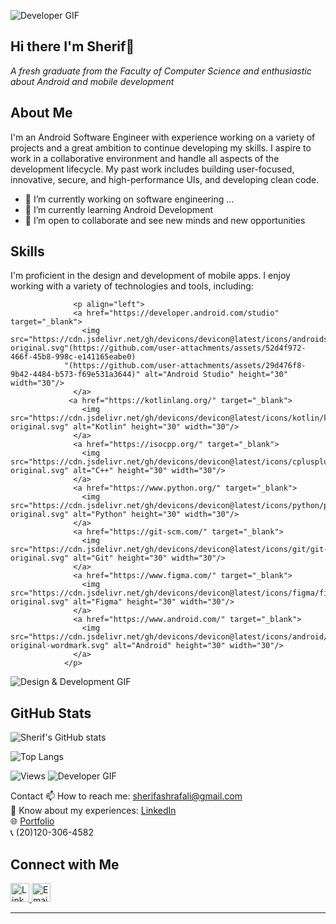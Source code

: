 ![Developer GIF](https://media2.giphy.com/media/v1.Y2lkPTc5MGI3NjExNHJiNG5qdTRvNmdyNXQ3MXZ4MXpsZXo3MDhlOGxzeWZwbWQ1ZnN6MCZlcD12MV9pbnRlcm5hbF9naWZfYnlfaWQmY3Q9Zw/l0ExqBY0cJMYRQJQ4/giphy.webp)
## Hi there I'm Sherif👋
*A fresh graduate from the Faculty of Computer Science and enthusiastic about Android and mobile development*

## About Me
I'm an Android Software Engineer with experience working on a variety of projects and a great ambition to continue developing my skills. I aspire to work in a collaborative environment and handle all aspects of the development lifecycle. My past work includes building user-focused, innovative, secure, and high-performance UIs, and developing clean code.
- 🔭 I’m currently working on software engineering ...
- 🌱 I’m currently learning Android Development
- 👯 I’m open to collaborate and see new minds and new opportunities

## Skills 
I'm proficient in the design and development of mobile apps. I enjoy working with a variety of technologies and tools, including:

                  <p align="left">
                  <a href="https://developer.android.com/studio" target="_blank">
                    <img src="https://cdn.jsdelivr.net/gh/devicons/devicon@latest/icons/androidstudio/androidstudio-original.svg"(https://github.com/user-attachments/assets/52d4f972-466f-45b8-998c-e141165eabe0)
                "(https://github.com/user-attachments/assets/29d476f8-9b42-4484-b573-f69e531a3644)" alt="Android Studio" height="30" width="30"/>
                  </a>
                 <a href="https://kotlinlang.org/" target="_blank">
                    <img src="https://cdn.jsdelivr.net/gh/devicons/devicon@latest/icons/kotlin/kotlin-original.svg" alt="Kotlin" height="30" width="30"/>
                  </a>
                  <a href="https://isocpp.org/" target="_blank">
                    <img src="https://cdn.jsdelivr.net/gh/devicons/devicon@latest/icons/cplusplus/cplusplus-original.svg" alt="C++" height="30" width="30"/>
                  </a>
                  <a href="https://www.python.org/" target="_blank">
                    <img src="https://cdn.jsdelivr.net/gh/devicons/devicon@latest/icons/python/python-original.svg" alt="Python" height="30" width="30"/>
                  </a>
                  <a href="https://git-scm.com/" target="_blank">
                    <img src="https://cdn.jsdelivr.net/gh/devicons/devicon@latest/icons/git/git-original.svg" alt="Git" height="30" width="30"/>
                  </a>
                  <a href="https://www.figma.com/" target="_blank">
                    <img src="https://cdn.jsdelivr.net/gh/devicons/devicon@latest/icons/figma/figma-original.svg" alt="Figma" height="30" width="30"/>
                  </a>
                  <a href="https://www.android.com/" target="_blank">
                    <img src="https://cdn.jsdelivr.net/gh/devicons/devicon@latest/icons/android/android-original-wordmark.svg" alt="Android" height="30" width="30"/>
                  </a>
                </p>

![Design & Development GIF](https://media1.giphy.com/media/v1.Y2lkPTc5MGI3NjExMWJzdGZtenBjcW91Y3dwY21jdDNkajU2YjZibWE0aWVrdGFwZjY2dyZlcD12MV9pbnRlcm5hbF9naWZfYnlfaWQmY3Q9Zw/cNfIqjpCY1zqfaLmd8/giphy.webp)

## GitHub Stats

![Sherif's GitHub stats](https://github-readme-stats.vercel.app/api?username=sherifashraf74&show_icons=true&theme=radical)

![Top Langs](https://github-readme-stats.vercel.app/api/top-langs/?username=sherifashraf74&layout=compact&theme=radical)

![Views](https://komarev.com/ghpvc/?username=sherifashraf&color=blue)
![Developer GIF](https://media0.giphy.com/media/v1.Y2lkPTc5MGI3NjExNTVyeHpoMzY1NzBhNWFnem1mOW9hN2xhOTh3d2J2c2lubW9rcTdtcSZlcD12MV9pbnRlcm5hbF9naWZfYnlfaWQmY3Q9Zw/llarwdtFqG63IlqUR1/giphy.webp)

Contact
📫 How to reach me: [sherifashrafali@gmail.com](mailto:sherifashrafali@gmail.com)  
📄 Know about my experiences: [LinkedIn](https://www.linkedin.com/in/cherif-ashraf)  
🌐 [Portfolio](http://sherifashrafportofolio.000webhostapp.com)  
📞 (20)120-306-4582
## Connect with Me

<a href="https://www.linkedin.com/in/cherif-ashraf" target="_blank">
  <img src="https://cdn.jsdelivr.net/npm/simple-icons@v5/icons/linkedin.svg" alt="LinkedIn" height="30" width="30"/>
</a>
<a href="mailto:sherifashrafali@gmail.com" target="_blank">
  <img src="https://cdn.jsdelivr.net/npm/simple-icons@v5/icons/gmail.svg" alt="Email" height="30" width="30"/>
</a>

---

